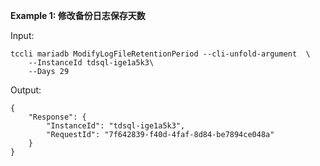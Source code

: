 **Example 1: 修改备份日志保存天数**



Input: 

```
tccli mariadb ModifyLogFileRetentionPeriod --cli-unfold-argument  \
    --InstanceId tdsql-ige1a5k3\
    --Days 29
```

Output: 
```
{
    "Response": {
        "InstanceId": "tdsql-ige1a5k3",
        "RequestId": "7f642839-f40d-4faf-8d84-be7894ce048a"
    }
}
```

